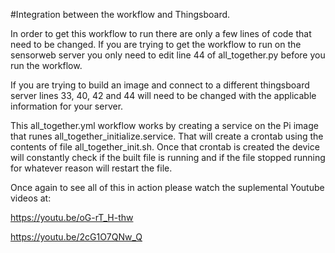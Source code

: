 #Integration between the workflow and Thingsboard.

In order to get this workflow to run there are only a few lines of code that need to be changed. If you are trying to get the workflow to run on the sensorweb server you only need to edit line 44 of all_together.py before you run the workflow.

If you are trying to build an image and connect to a different thingsboard server lines 33, 40, 42 and 44 will need to be changed with the applicable information for your server.

This all_together.yml workflow works by creating a service on the Pi image that runes all_together_initialize.service. That will create a crontab using the contents of file all_together_init.sh. Once that crontab is created the device will constantly check if the built file is running and if the file stopped running for whatever reason will restart the file. 

Once again to see all of this in action please watch the suplemental Youtube videos at: 

https://youtu.be/oG-rT_H-thw

https://youtu.be/2cG1O7QNw_Q
